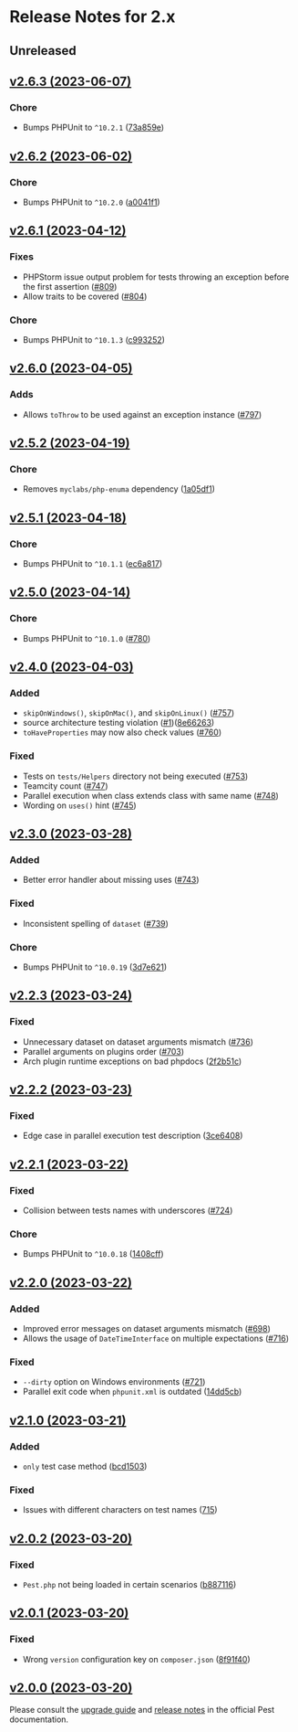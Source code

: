 # Release Notes for 2.x

## Unreleased

## [v2.6.3 (2023-06-07)](https://github.com/pestphp/pest/compare/v2.6.2...v2.6.3)

### Chore
- Bumps PHPUnit to `^10.2.1` ([73a859e](https://github.com/pestphp/pest/commit/73a859ee563fe96944ba39b191dceca28ef703c2))

## [v2.6.2 (2023-06-02)](https://github.com/pestphp/pest/compare/v2.6.1...v2.6.2)

### Chore
- Bumps PHPUnit to `^10.2.0` ([a0041f1](https://github.com/pestphp/pest/commit/a0041f139cba94fe5d15318c38e275f2e2fb3350))

## [v2.6.1 (2023-04-12)](https://github.com/pestphp/pest/compare/v2.6.0...v2.6.1)

### Fixes
- PHPStorm issue output problem for tests throwing an exception before the first assertion ([#809](https://github.com/pestphp/pest/pull/809))
- Allow traits to be covered ([#804](https://github.com/pestphp/pest/pull/804))

### Chore
- Bumps PHPUnit to `^10.1.3` ([c993252](https://github.com/pestphp/pest/commit/c99325275acf1fd3759b487b93ec50473f706709))

## [v2.6.0 (2023-04-05)](https://github.com/pestphp/pest/compare/v2.5.2...v2.6.0)

### Adds
- Allows `toThrow` to be used against an exception instance ([#797](https://github.com/pestphp/pest/pull/797))

## [v2.5.2 (2023-04-19)](https://github.com/pestphp/pest/compare/v2.5.1...v2.5.2)

### Chore
- Removes `myclabs/php-enuma` dependency ([1a05df1](https://github.com/pestphp/pest/commit/1a05df14d0ce7d12583df26ff716807db6f81f13))

## [v2.5.1 (2023-04-18)](https://github.com/pestphp/pest/compare/v2.5.0...v2.5.1)

### Chore
- Bumps PHPUnit to `^10.1.1` ([ec6a817](https://github.com/pestphp/pest/commit/ec6a81735af19f5463d24545df97535d77697ec6))

## [v2.5.0 (2023-04-14)](https://github.com/pestphp/pest/compare/v2.4.0...v2.5.0)

### Chore
- Bumps PHPUnit to `^10.1.0` ([#780](https://github.com/pestphp/pest/pull/780))

## [v2.4.0 (2023-04-03)](https://github.com/pestphp/pest/compare/v2.3.0...v2.4.0)

### Added
- `skipOnWindows()`, `skipOnMac()`, and `skipOnLinux()` ([#757](https://github.com/pestphp/pest/pull/757))
- source architecture testing violation ([#1](https://github.com/pestphp/pest-plugin-arch/pull/1))([8e66263](https://github.com/pestphp/pest-plugin-arch/commit/8e66263104304e99e3d6ceda25c7ed679b27fb03))
- `toHaveProperties` may now also check values ([#760](https://github.com/pestphp/pest/pull/760))

### Fixed
- Tests on `tests/Helpers` directory not being executed ([#753](https://github.com/pestphp/pest/pull/753))
- Teamcity count ([#747](https://github.com/pestphp/pest/pull/747))
- Parallel execution when class extends class with same name ([#748](https://github.com/pestphp/pest/pull/748))
- Wording on `uses()` hint ([#745](https://github.com/pestphp/pest/pull/745/files))

## [v2.3.0 (2023-03-28)](https://github.com/pestphp/pest/compare/v2.2.3...v2.3.0)

### Added
- Better error handler about missing uses ([#743](https://github.com/pestphp/pest/pull/743))

### Fixed
- Inconsistent spelling of `dataset` ([#739](https://github.com/pestphp/pest/pull/739))

### Chore
- Bumps PHPUnit to `^10.0.19` ([3d7e621](https://github.com/pestphp/pest/commit/3d7e621b7dfc03f0b2d9dcf6eb06c26bc383f502))

## [v2.2.3 (2023-03-24)](https://github.com/pestphp/pest/compare/v2.2.2...v2.2.3)

### Fixed
- Unnecessary dataset on dataset arguments mismatch ([#736](https://github.com/pestphp/pest/pull/736))
- Parallel arguments on plugins order ([#703](https://github.com/pestphp/pest/pull/703))
- Arch plugin runtime exceptions on bad phpdocs ([2f2b51c](https://github.com/pestphp/pest/commit/2f2b51ce3d1b000be9d6add0e785fd0044931b3b))

## [v2.2.2 (2023-03-23)](https://github.com/pestphp/pest/compare/v2.2.1...v2.2.2)

### Fixed
- Edge case in parallel execution test description ([3ce6408](https://github.com/pestphp/pest/commit/3ce640819541ca6022b250e000f336d87c3e7889))

## [v2.2.1 (2023-03-22)](https://github.com/pestphp/pest/compare/v2.2.0...v2.2.1)

### Fixed
- Collision between tests names with underscores ([#724](https://github.com/pestphp/pest/pull/724))

### Chore
- Bumps PHPUnit to `^10.0.18` ([1408cff](https://github.com/pestphp/pest/commit/1408cffc028690057e44f00038f9390f776e6bfb))

## [v2.2.0 (2023-03-22)](https://github.com/pestphp/pest/compare/v2.1.0...v2.2.0)

### Added
- Improved error messages on dataset arguments mismatch ([#698](https://github.com/pestphp/pest/pull/698))
- Allows the usage of `DateTimeInterface` on multiple expectations ([#716](https://github.com/pestphp/pest/pull/716))

### Fixed
- `--dirty` option on Windows environments ([#721](https://github.com/pestphp/pest/pull/721))
- Parallel exit code when `phpunit.xml` is outdated ([14dd5cb](https://github.com/pestphp/pest/commit/14dd5cb57b9432300ac4e8095f069941cb43bdb5))

## [v2.1.0 (2023-03-21)](https://github.com/pestphp/pest/compare/v2.0.2...v2.1.0)

### Added
- `only` test case method ([bcd1503](https://github.com/pestphp/pest/commit/bcd1503cade938853a55c1283b02b6b820ea0b69))

### Fixed
- Issues with different characters on test names ([715](https://github.com/pestphp/pest/pull/715))

## [v2.0.2 (2023-03-20)](https://github.com/pestphp/pest/compare/v2.0.1...v2.0.2)

### Fixed
- `Pest.php` not being loaded in certain scenarios ([b887116](https://github.com/pestphp/pest/commit/b887116e5ce9a69403ad620cad20f0a029474eb5))

## [v2.0.1 (2023-03-20)](https://github.com/pestphp/pest/compare/v2.0.0...v2.0.1)

### Fixed
- Wrong `version` configuration key on `composer.json` ([8f91f40](https://github.com/pestphp/pest/commit/8f91f40e8ea8b35e04b7989bed6a8f9439e2a2d6))

## [v2.0.0 (2023-03-20)](https://github.com/pestphp/pest/compare/v1.22.6...v2.0.0)

Please consult the [upgrade guide](https://pestphp.com/docs/upgrade-guide) and [release notes](https://pestphp.com/docs/announcing-pest2) in the official Pest documentation.
